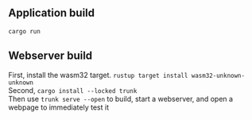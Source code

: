 ## Application build
`cargo run`

## Webserver build
First, install the wasm32 target. `rustup target install wasm32-unknown-unknown`  
Second, `cargo install --locked trunk`  
Then use `trunk serve --open` to build, start a webserver, and open a webpage to immediately test it  
